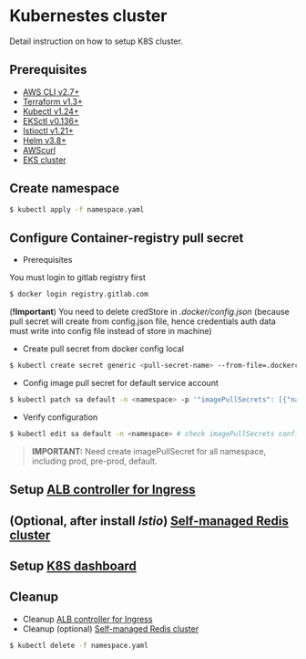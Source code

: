 # Kubernestes cluster
Detail instruction on how to setup K8S cluster.

## Prerequisites
* [AWS CLI v2.7+](https://docs.aws.amazon.com/cli/latest/userguide/getting-started-install.html)
* [Terraform v1.3+](https://developer.hashicorp.com/terraform/downloads)
* [Kubectl v1.24+](https://kubernetes.io/docs/tasks/tools/install-kubectl-linux/)
* [EKSctl v0.136+](https://docs.aws.amazon.com/eks/latest/userguide/eksctl.html)
* [Istioctl v1.21+](https://istio.io/latest/docs/setup/install/istioctl/)
* [Helm v3.8+](https://helm.sh/docs/intro/install/)
* [AWScurl](https://github.com/okigan/awscurl)
* [EKS cluster](../eks/README.md)

## Create namespace
```bash
$ kubectl apply -f namespace.yaml
```

## Configure Container-registry pull secret
* Prerequisites

You must login to gitlab registry first

```bash
$ docker login registry.gitlab.com
```

(**!Important**) You need to delete credStore in *.docker/config.json* (because pull secret will create from config.json file, hence credentials auth data must write into config file instead of store in machine)

* Create pull secret from docker config local
```bash
$ kubectl create secret generic <pull-secret-name> --from-file=.dockerconfigjson=<path-to-docker-folder>/config.json --type=kubernetes.io/dockerconfigjson -n <namespace>
```

* Config image pull secret for default service account
```bash
$ kubectl patch sa default -n <namespace> -p '"imagePullSecrets": [{"name": "<pull-secret-name>" }]'
```

* Verify configuration
```bash
$ kubectl edit sa default -n <namespace> # check imagePullSecrets configuration
```

> **IMPORTANT:** Need create imagePullSecret for all namespace, including prod, pre-prod, default.

## Setup [ALB controller for Ingress](./alb/README.md)

## (Optional, after install *Istio*) [Self-managed Redis cluster](./redis/README.md)

## Setup [K8S dashboard](./k8s-dashboard/README.md)

## Cleanup
* Cleanup [ALB controller for Ingress](./alb/README.md#cleanup)
* Cleanup (optional) [Self-managed Redis cluster](./redis/README.md#cleanup)

```bash
$ kubectl delete -f namespace.yaml
```